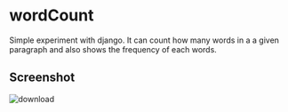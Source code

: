 # wordCount
Simple experiment with django. It can count how many words in a a given paragraph and also shows the frequency of each words.


## Screenshot 

<img src="https://image.ibb.co/jYWhNq/download.png" alt="download" border="0">
